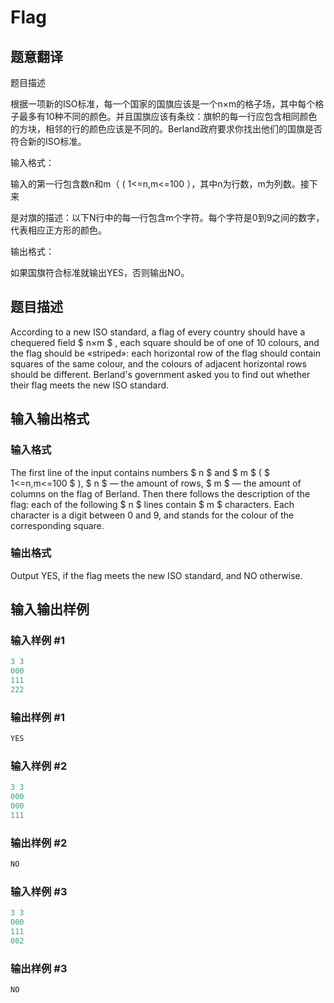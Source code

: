 # Flag

## 题意翻译

题目描述

根据一项新的ISO标准，每一个国家的国旗应该是一个n×m的格子场，其中每个格子最多有10种不同的颜色。并且国旗应该有条纹：旗帜的每一行应包含相同颜色的方块，相邻的行的颜色应该是不同的。Berland政府要求你找出他们的国旗是否符合新的ISO标准。

输入格式：

输入的第一行包含数n和m（ ( 1<=n,m<=100 ），其中n为行数，m为列数。接下来

是对旗的描述：以下N行中的每一行包含m个字符。每个字符是0到9之间的数字，代表相应正方形的颜色。

输出格式：

如果国旗符合标准就输出YES，否则输出NO。

## 题目描述

According to a new ISO standard, a flag of every country should have a chequered field $ n×m $ , each square should be of one of 10 colours, and the flag should be «striped»: each horizontal row of the flag should contain squares of the same colour, and the colours of adjacent horizontal rows should be different. Berland's government asked you to find out whether their flag meets the new ISO standard.

## 输入输出格式

### 输入格式

The first line of the input contains numbers $ n $ and $ m $ ( $ 1<=n,m<=100 $ ), $ n $ — the amount of rows, $ m $ — the amount of columns on the flag of Berland. Then there follows the description of the flag: each of the following $ n $ lines contain $ m $ characters. Each character is a digit between 0 and 9, and stands for the colour of the corresponding square.

### 输出格式

Output YES, if the flag meets the new ISO standard, and NO otherwise.

## 输入输出样例

### 输入样例 #1

```cpp
3 3
000
111
222

```
### 输出样例 #1

```cpp
YES

```
### 输入样例 #2

```cpp
3 3
000
000
111

```
### 输出样例 #2

```cpp
NO

```
### 输入样例 #3

```cpp
3 3
000
111
002

```
### 输出样例 #3

```cpp
NO

```
